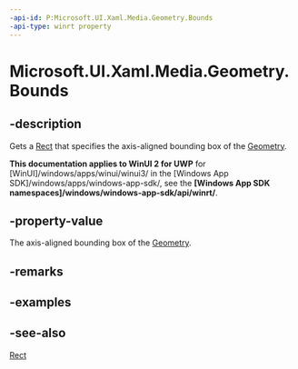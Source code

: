 ```yaml
---
-api-id: P:Microsoft.UI.Xaml.Media.Geometry.Bounds
-api-type: winrt property
---
```


<!-- Property syntax
public Windows.Foundation.Rect Bounds { get; }
-->

# Microsoft.UI.Xaml.Media.Geometry.Bounds

## -description
Gets a [Rect](/uwp/api/windows.foundation.rect) that specifies the axis-aligned bounding box of the [Geometry](geometry.md).

**This documentation applies to WinUI 2 for UWP** for [WinUI]/windows/apps/winui/winui3/ in the [Windows App SDK]/windows/apps/windows-app-sdk/, see the **[Windows App SDK namespaces]/windows/windows-app-sdk/api/winrt/**.

## -property-value
The axis-aligned bounding box of the [Geometry](geometry.md).

## -remarks

## -examples

## -see-also
[Rect](/uwp/api/windows.foundation.rect)
